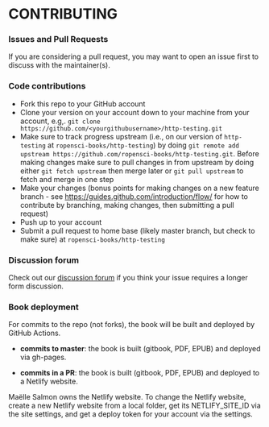 # CONTRIBUTING #

### Issues and Pull Requests

If you are considering a pull request, you may want to open an issue first to discuss with the maintainer(s).

### Code contributions

* Fork this repo to your GitHub account
* Clone your version on your account down to your machine from your account, e.g,. `git clone https://github.com/<yourgithubusername>/http-testing.git`
* Make sure to track progress upstream (i.e., on our version of `http-testing` at `ropensci-books/http-testing`) by doing `git remote add upstream https://github.com/ropensci-books/http-testing.git`. Before making changes make sure to pull changes in from upstream by doing either `git fetch upstream` then merge later or `git pull upstream` to fetch and merge in one step
* Make your changes (bonus points for making changes on a new feature branch - see <https://guides.github.com/introduction/flow/> for how to contribute by branching, making changes, then submitting a pull request)
* Push up to your account
* Submit a pull request to home base (likely master branch, but check to make sure) at `ropensci-books/http-testing`

### Discussion forum

Check out our [discussion forum](https://discuss.ropensci.org) if you think your issue requires a longer form discussion.

### Book deployment

For commits to the repo (not forks), the book will be built and deployed by GitHub Actions.

* **commits to master**: the book is built (gitbook, PDF, EPUB) and deployed via gh-pages.

* **commits in a PR**: the book is built (gitbook, PDF, EPUB) and deployed to a Netlify website.

Maëlle Salmon owns the Netlify website. To change the Netlify website, create a new Netlify website from a local folder, get its NETLIFY_SITE_ID via the site settings, and get a deploy token for your account via the settings. 

